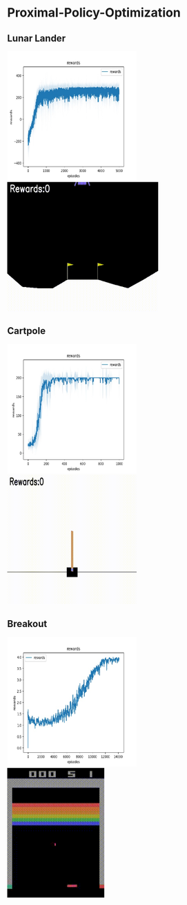 # Proximal-Policy-Optimization

## Lunar Lander

<p float="left">
  <img src="https://github.com/gargsid/Proximal-Policy-Optimization/blob/main/assets/rewards_lunar.jpg" width="300" height="300" />
  <img src="https://github.com/gargsid/Proximal-Policy-Optimization/blob/main/assets/lunar_lander.gif" width="350" height="300" /> 
</p> 

## Cartpole

<p float="left">
  <img src="https://github.com/gargsid/Proximal-Policy-Optimization/blob/main/assets/rewards_cartpole.jpg" width="300" height="300" />
  <img src="https://github.com/gargsid/Proximal-Policy-Optimization/blob/main/assets/cartpole_1.gif" width="300" height="300" /> 
</p> 

## Breakout

<p float="left">
  <img src="https://github.com/gargsid/Proximal-Policy-Optimization/blob/main/assets/rewards.jpg" width="300" height="300" />
  <img src="https://github.com/gargsid/Proximal-Policy-Optimization/blob/main/assets/breakout_test_1.gif" width="225" height="300" /> 
</p> 
